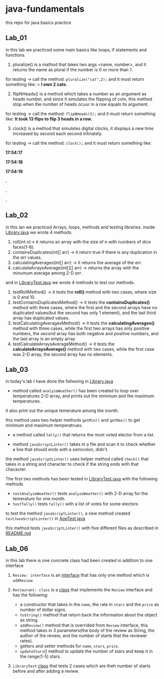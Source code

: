 # java-fundamentals

this repo for java basics practice

## Lab_01

in this lab we practiced some main basics like loops, if statements and functions.

1. pluralize() is a mathod that takes two args <name, number>, and it returns the name as plural if the number is 0 or more than 1.

for testing -> call the method: `pluralize("cat",2);` and it must return something like: > **I own 2 cats.**

2. flipNHeads() is a method which takes a number as an argument as heads number, and since it simulates the flipping of coin, this method stop when the number of heads ocuur in a row equals its argument.

for testing -> call the method: `flipNHeads(3);` and it must return something like: **It took 13 flips to flip 3 heads in a row.**

3. clock() is a method that simulates digital clocks, it displays a new time increased by second each second infinately.


for testing -> call the method: `clock();` and it must return something like:

**17:54:17**

**17:54:18**

**17:54:19**

**.**

**.**

**.**

## Lab_02

in this lan we practiced Arrays, loops, methods and testing libraries.
inside [Library.java](./basicslibrary/lib/src/main/java/basicibrary/Library.java) we wrote 4 methods.


1. roll(int n)-> it returns an array with the size of n with numbers of dice faces(1-6).
2. containsDuplicates(int[] arr) -> it return true if there is any duplication in the *arr* values.
3. calculatingAverages(int[] arr) -> it returns the average of the *arr*.
4. calculateArraysAverage(int[][] arr) -> returns the array with the minumum average among 2-D *arr*.

and in [LibraryTest.java]("./basicslibrary/lib/src/test/java/basicibrary/Library.java") we wrote 4 methods to test our methods.

1. testRollMethod() -> it tests the **roll()** method with two cases, where size is 0 and 10.
2. testContainsDuplicatesMethod() -> it tests the **containsDuplicates()** method with three cases, where the first and the second arrays have no duplicated values(but the second has only 1 element), and the last third array has duplicated values.
3. testCalculatingAveragesMethod() -> it tests the **calculatingAverages()** method with three cases, while the first two arrays has only positive numbers, the second array has both negative and positive numbers, and the last array is an empty array
4. testCalculateArraysAverageMethod() -> it tests the **calculateArraysAverage()** method with two cases, while the first case was 2-D array, the second array has no elements.


## Lab_03
in today's lab I have done the follwoing in [Library.java](basiclibrary/lib/src/main/java/basiclibrary/Library.java)

* method called `analyzeWeather()` has been created to loop over temperatures 2-D array, and prints out the minimum and the maximum temperatures.

it also print out the unique temerature among the month.

this method uses two helper methods `getMin()` and `getMax()` to get minimum and maximum temperatrues.

* a method called `tally()` that returns the most voted elector from a list.

* method `javaScriptLinter()` takes in a file and scan it to check whether a line that should ends with a semicolon, didn't.

the method `javaScriptLinter()` uses helper method called `check()` that takes in a string and character to check if the string ends with that chacacter. 

The first two methods has been tested in [LibraryTest.java](basiclibrary/lib/src/test/java/basiclibrary/LibraryTest.java) with the following methods

* `testAnalyzeWeather()` tests `analyzeWeather()` with 2-D array for the temerature for one month.
* `testTally()` tests `tally()` with a list of votes for some electors

to test the method `javaScriptLinter()`, a new method created `testJavaScriptLinter()` in [AppTest.java](linter/app/src/test/java/linter/AppTest.java)

this method tests `javaScriptLinter()` with five different files as described in [README.md](linter/README.md)



## Lab_06 
in this lab there is one concrete class had been created in addition to one interface

1. `Review: interface` is an [interface](inheritance/lib/src/main/java/inheritance/Review.java) that has only one method which is `addReview`.

2. `Restaurant: class` is a [class](inheritance/lib/src/main/java/inheritance/Restaurant.java) that implements the `Review` interface and has the following:

    * a constructor that takes in the `name`, the rate in `stars` and the `price` as number of dollar signs.
    * `toString()` method that return back the information about the object as string.
    * `addReview()` method that is overrided from `Review` interface, this method takes in 3 parameters(the body of the review as String, the author of the review, and the number of starts that the reviewer rates).
    * getters and setter methods for `name`, `stars`, `price`.
    * `updateStars`() method to update the number of stars and keep it in the range(1-5) stars.

3. `LibraryTest` [class](inheritance/lib/src/test/java/inheritance/LibraryTest.java) that tests 2 cases which are theh number of starts before and after adding a review.








